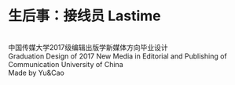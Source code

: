 # 生后事：接线员 Lastime
<br>中国传媒大学2017级编辑出版学新媒体方向毕业设计
<br>Graduation Design of 2017 New Media in Editorial and Publishing of Communication University of China
<br>Made by Yu&Cao
